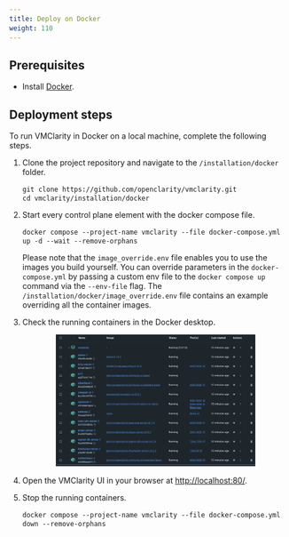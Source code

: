 ```yaml
---
title: Deploy on Docker
weight: 110
---
```


## Prerequisites

* Install [Docker](https://docs.docker.com/get-docker/).

## Deployment steps

To run VMClarity in Docker on a local machine, complete the following steps.

1. Clone the project repository and navigate to the `/installation/docker` folder.

    ```shell
    git clone https://github.com/openclarity/vmclarity.git
    cd vmclarity/installation/docker
    ```

2. Start every control plane element with the docker compose file.

    ```shell
    docker compose --project-name vmclarity --file docker-compose.yml up -d --wait --remove-orphans
    ```

    Please note that the `image_override.env` file enables you to use the images you build yourself. You can override parameters in the `docker-compose.yml` by passing a custom env file to the `docker compose up` command via the `--env-file` flag. The `/installation/docker/image_override.env` file contains an example overriding all the container images.

3. Check the running containers in the Docker desktop.

    <p align="center" width="100%">
        <img width="75%" src="vmclarity-docker.png">
    </p>

4. Open the VMClarity UI in your browser at [http://localhost:80/](http://localhost:80/).

5. Stop the running containers.

    ```shell
    docker compose --project-name vmclarity --file docker-compose.yml down --remove-orphans
    ```
